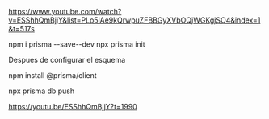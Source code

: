 https://www.youtube.com/watch?v=ESShhQmBjjY&list=PLo5lAe9kQrwpuZFBBGyXVbOQjWGKgjSO4&index=1&t=517s

npm i prisma --save--dev
npx prisma init

Despues de configurar el esquema

npm install @prisma/client

npx prisma db push


https://youtu.be/ESShhQmBjjY?t=1990